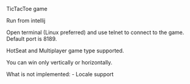 TicTacToe game

Run from intellij

Open terminal (Linux preferred) and use telnet to connect to the game. Default port is 8189.

HotSeat and Multiplayer game type supported.

You can win only vertically or horizontally.


What is not implemented:
    - Locale support
